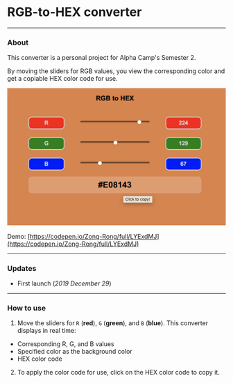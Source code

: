 # RGB-to-HEX converter
***

### About

This converter is a personal project for Alpha Camp's Semester 2. 

By moving the sliders for RGB values, you view the corresponding color and get a copiable HEX color code for use.

![converter screenshot](screenshot.png)

Demo:
[https://codepen.io/Zong-Rong/full/LYExdMJ](https://codepen.io/Zong-Rong/full/LYExdMJ)


***
### Updates

+ First launch (*2019 December 29*)

***

### How to use

1. Move the sliders for `R` (**red**), `G` (**green**), and `B` (**blue**). This converter displays in real time: 
+ Corresponding R, G, and B values
+ Specified color as the background color
+ HEX color code
2. To apply the color code for use, click on the HEX color code to copy it.